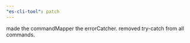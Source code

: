 ```yaml
---
"es-cli-tool": patch
---
```


made the commandMapper the errorCatcher. removed try-catch from all commands.
